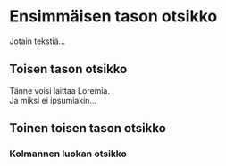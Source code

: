 # Ensimmäisen tason otsikko

Jotain tekstiä...

## Toisen tason otsikko

Tänne voisi laittaa Loremia.\
Ja miksi ei ipsumiakin...

## Toinen toisen tason otsikko

### Kolmannen luokan otsikko